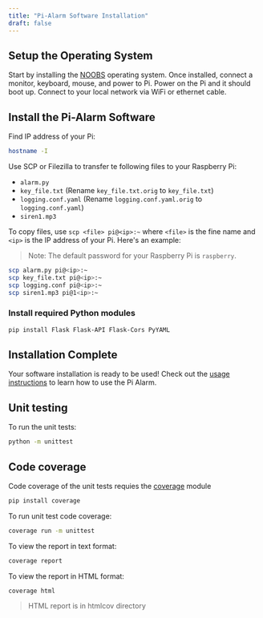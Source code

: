 ```yaml
---
title: "Pi-Alarm Software Installation"
draft: false
---
```


## Setup the Operating System

Start by installing the [NOOBS](https://www.raspberrypi.org/help/noobs-setup/2) operating system. Once installed, connect a monitor, keyboard, mouse, and power to Pi. Power on the Pi and it should boot up. Connect to your local network via WiFi or ethernet cable.

## Install the Pi-Alarm Software

Find IP address of your Pi:

```bash
hostname -I
```

Use SCP or Filezilla to transfer te following files to your Raspberry Pi:

* `alarm.py`
* `key_file.txt` (Rename `key_file.txt.orig` to `key_file.txt`)
* `logging.conf.yaml` (Rename `logging.conf.yaml.orig` to `logging.conf.yaml`)
* `siren1.mp3`

To copy files, use `scp <file> pi@<ip>:~` where `<file>` is the fine name and `<ip>` is the IP address of your Pi. Here's an example:

> Note: The default password for your Raspberry Pi is `raspberry`.

```bash
scp alarm.py pi@<ip>:~
scp key_file.txt pi@<ip>:~
scp logging.conf pi@<ip>:~
scp siren1.mp3 pi@1<ip>:~
```

### Install required Python modules

```bash
pip install Flask Flask-API Flask-Cors PyYAML
```

## Installation Complete

Your software installation is ready to be used! Check out the [usage instructions](usage-instructions.md) to learn how to use the Pi Alarm.

## Unit testing

To run the unit tests:

```bash
python -m unittest
```

## Code coverage

Code coverage of the unit tests requies the [coverage](https://github.com/nedbat/coveragepy) module

```bash
pip install coverage
```

To run unit test code coverage:

```bash
coverage run -m unittest
```

To view the report in text format:

```bash
coverage report
```

To view the report in HTML format:

```bash
coverage html
``` 
> HTML report is in htmlcov directory

  
